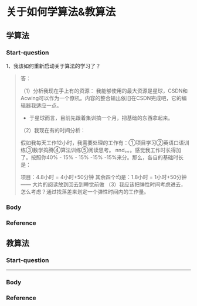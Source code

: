 # 关于如何学算法&教算法

## 学算法

### Start-question

1、我该如何重新启动关于算法的学习了？

>答：
>
>（1）分析我现在手上有的资源：
>我能够使用的最大资源是星球，CSDN和Acwing可以作为一个僚机。内容的整合输出依旧在CSDN完成吧，它的编辑器我适应一点。
>
>- 于星球而言，目前先跟着集训搞一个月，把基础的东西拿起来。
>
>（2）我现在有的时间分析：
>
>假如我每天工作12小时，我需要处理的工作有：①项目学习②英语口语训练③数学捣腾④算法训练⑤阅读思考。
>nnd。。。感觉我工作时长得加了。按照你40% - 15% - 15% -15% -15%来分。那么，各自的基础时长是：
>
>项目：4.8小时 = 4小时+50分钟
>其余四个均是：1.8小时 = 1小时+50分钟 
>—— 大片的阅读放到回去到睡觉前做
>（3）我应该把弹性时间考虑进去，怎么考虑？通过找落差来划定一个弹性时间内的工作量。









### Body







### Reference











## 教算法

### Start-question







 ****

### Body





### Reference

